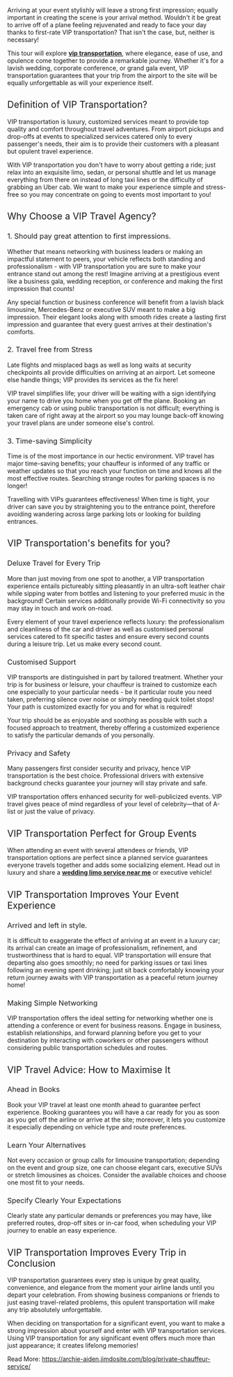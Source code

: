 <p><span style="font-weight: 400;">Arriving at your event stylishly will leave a strong first impression; equally important in creating the scene is your arrival method. Wouldn't it be great to arrive off of a plane feeling rejuvenated and ready to face your day thanks to first-rate VIP transportation? That isn't the case, but, neither is necessary!</span></p>
<p><span style="font-weight: 400;">This tour will explore </span><a href="https://hayyatlimoservice.com/"><strong>vip transportation</strong></a><span style="font-weight: 400;">, where elegance, ease of use, and opulence come together to provide a remarkable journey. Whether it's for a lavish wedding, corporate conference, or grand gala event, VIP transportation guarantees that your trip from the airport to the site will be equally unforgettable as will your experience itself.</span></p>
<h2><span style="font-weight: 400;">Definition of VIP Transportation?</span></h2>
<p><span style="font-weight: 400;">VIP transportation is luxury, customized services meant to provide top quality and comfort throughout travel adventures. From airport pickups and drop-offs at events to specialized services catered only to every passenger's needs, their aim is to provide their customers with a pleasant but opulent travel experience.</span></p>
<p><span style="font-weight: 400;">With VIP transportation you don't have to worry about getting a ride; just relax into an exquisite limo, sedan, or personal shuttle and let us manage everything from there on instead of long taxi lines or the difficulty of grabbing an Uber cab. We want to make your experience simple and stress-free so you may concentrate on going to events most important to you!</span></p>
<h2><span style="font-weight: 400;">Why Choose a VIP Travel Agency?</span></h2>
<h3><span style="font-weight: 400;">1. Should pay great attention to first impressions.</span></h3>
<p><span style="font-weight: 400;">Whether that means networking with business leaders or making an impactful statement to peers, your vehicle reflects both standing and professionalism - with VIP transportation you are sure to make your entrance stand out among the rest! Imagine arriving at a prestigious event like a business gala, wedding reception, or conference and making the first impression that counts!</span></p>
<p><span style="font-weight: 400;">Any special function or business conference will benefit from a lavish black limousine, Mercedes-Benz or executive SUV meant to make a big impression. Their elegant looks along with smooth rides create a lasting first impression and guarantee that every guest arrives at their destination's comforts.</span></p>
<h3><span style="font-weight: 400;">2. Travel free from Stress</span></h3>
<p><span style="font-weight: 400;">Late flights and misplaced bags as well as long waits at security checkpoints all provide difficulties on arriving at an airport. Let someone else handle things; VIP provides its services as the fix here!</span></p>
<p><span style="font-weight: 400;">VIP travel simplifies life; your driver will be waiting with a sign identifying your name to drive you home when you get off the plane. Booking an emergency cab or using public transportation is not difficult; everything is taken care of right away at the airport so you may lounge back-off knowing your travel plans are under someone else's control.</span></p>
<h3><span style="font-weight: 400;">3. Time-saving Simplicity</span></h3>
<p><span style="font-weight: 400;">Time is of the most importance in our hectic environment. VIP travel has major time-saving benefits; your chauffeur is informed of any traffic or weather updates so that you reach your function on time and knows all the most effective routes. Searching strange routes for parking spaces is no longer!</span></p>
<p><span style="font-weight: 400;">Travelling with VIPs guarantees effectiveness! When time is tight, your driver can save you by straightening you to the entrance point, therefore avoiding wandering across large parking lots or looking for building entrances.</span></p>
<h2><span style="font-weight: 400;">VIP Transportation's benefits for you?</span></h2>
<h3><span style="font-weight: 400;">Deluxe Travel for Every Trip</span></h3>
<p><span style="font-weight: 400;">More than just moving from one spot to another, a VIP transportation experience entails pictureably sitting pleasantly in an ultra-soft leather chair while sipping water from bottles and listening to your preferred music in the background! Certain services additionally provide Wi-Fi connectivity so you may stay in touch and work on-road.</span></p>
<p><span style="font-weight: 400;">Every element of your travel experience reflects luxury: the professionalism and cleanliness of the car and driver as well as customised personal services catered to fit specific tastes and ensure every second counts during a leisure trip. Let us make every second count.</span></p>
<h3><span style="font-weight: 400;">Customised Support</span></h3>
<p><span style="font-weight: 400;">VIP transports are distinguished in part by tailored treatment. Whether your trip is for business or leisure, your chauffeur is trained to customize each one especially to your particular needs - be it particular route you need taken, preferring silence over noise or simply needing quick toilet stops! Your path is customized exactly for you and for what is required!</span></p>
<p><span style="font-weight: 400;">Your trip should be as enjoyable and soothing as possible with such a focused approach to treatment, thereby offering a customized experience to satisfy the particular demands of you personally.</span></p>
<h3><span style="font-weight: 400;">Privacy and Safety</span></h3>
<p><span style="font-weight: 400;">Many passengers first consider security and privacy, hence VIP transportation is the best choice. Professional drivers with extensive background checks guarantee your journey will stay private and safe.</span></p>
<p><span style="font-weight: 400;">VIP transportation offers enhanced security for well-publicized events. VIP travel gives peace of mind regardless of your level of celebrity&mdash;that of A-list or just the value of privacy.</span></p>
<h2><span style="font-weight: 400;">VIP Transportation Perfect for Group Events</span></h2>
<p><span style="font-weight: 400;">When attending an event with several attendees or friends, VIP transportation options are perfect since a planned service guarantees everyone travels together and adds some socializing element. Head out in luxury and share a </span><a href="https://maps.app.goo.gl/3UiT7Q8PQyk2ByWx6"><strong>wedding limo service near me</strong></a><span style="font-weight: 400;"> or executive vehicle!</span></p>
<h2><span style="font-weight: 400;">VIP Transportation Improves Your Event Experience</span></h2>
<h3><span style="font-weight: 400;">Arrived and left in style.</span></h3>
<p><span style="font-weight: 400;">It is difficult to exaggerate the effect of arriving at an event in a luxury car; its arrival can create an image of professionalism, refinement, and trustworthiness that is hard to equal. VIP transportation will ensure that departing also goes smoothly; no need for parking issues or taxi lines following an evening spent drinking; just sit back comfortably knowing your return journey awaits with VIP transportation as a peaceful return journey home!</span></p>
<h3><span style="font-weight: 400;">Making Simple Networking</span></h3>
<p><span style="font-weight: 400;">VIP transportation offers the ideal setting for networking whether one is attending a conference or event for business reasons. Engage in business, establish relationships, and forward planning before you get to your destination by interacting with coworkers or other passengers without considering public transportation schedules and routes.</span></p>
<h2><span style="font-weight: 400;">VIP Travel Advice: How to Maximise It</span></h2>
<h3><span style="font-weight: 400;">Ahead in Books</span></h3>
<p><span style="font-weight: 400;">Book your VIP travel at least one month ahead to guarantee perfect experience. Booking guarantees you will have a car ready for you as soon as you get off the airline or arrive at the site; moreover, it lets you customize it especially depending on vehicle type and route preferences.</span></p>
<h3><span style="font-weight: 400;">Learn Your Alternatives</span></h3>
<p><span style="font-weight: 400;">Not every occasion or group calls for limousine transportation; depending on the event and group size, one can choose elegant cars, executive SUVs or stretch limousines as choices. Consider the available choices and choose one most fit to your needs.</span></p>
<h3><span style="font-weight: 400;">Specify Clearly Your Expectations</span></h3>
<p><span style="font-weight: 400;">Clearly state any particular demands or preferences you may have, like preferred routes, drop-off sites or in-car food, when scheduling your VIP journey to enable an easy experience.</span></p>
<h2><span style="font-weight: 400;">VIP Transportation Improves Every Trip in Conclusion</span></h2>
<p><span style="font-weight: 400;">VIP transportation guarantees every step is unique by great quality, convenience, and elegance from the moment your airline lands until you depart your celebration. From showing business companions or friends to just easing travel-related problems, this opulent transportation will make any trip absolutely unforgettable.</span></p>
<p><span style="font-weight: 400;">When deciding on transportation for a significant event, you want to make a strong impression about yourself and enter with VIP transportation services. Using VIP transportation for any significant event offers much more than just appearance; it creates lifelong memories!</span></p>
<p><span style="font-weight: 400;">Read More: </span><a href="https://archie-aiden.jimdosite.com/blog/private-chauffeur-service/"><span style="font-weight: 400;">https://archie-aiden.jimdosite.com/blog/private-chauffeur-service/</span></a></p>
